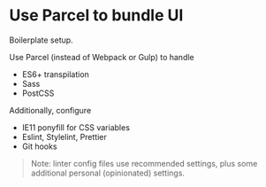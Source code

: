 # Use Parcel to bundle UI

Boilerplate setup.

Use Parcel (instead of Webpack or Gulp) to handle

* ES6+ transpilation
* Sass
* PostCSS

Additionally, configure

* IE11 ponyfill for CSS variables
* Eslint, Stylelint, Prettier
* Git hooks

> Note: linter config files use recommended settings, plus some additional personal (opinionated) settings.
